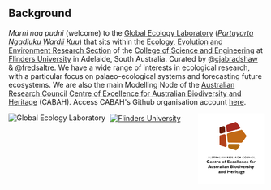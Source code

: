 ## Background
<em>Marni naa pudni</em> (welcome) to the <a href="https://globalecologyflinders.com/">Global Ecology Laboratory</a> (<a href="https://globalecologyflinders.com/partuyarta-ngadluku-wardli-kuu/"><em>Partuyarta Ngadluku Wardli Kuu</em></a>) that sits within the <a href="https://www.flinders.edu.au/college-science-engineering/who-we-are/ecology-evolution-environment">Ecology, Evolution and Environment Research Section</a> of the <a href="https://www.flinders.edu.au/college-science-engineering">College of Science and Engineering</a> at <a href="https://www.flinders.edu.au/">Flinders University</a> in Adelaide, South Australia. Curated by @<a href="https://github.com/cjabradshaw">cjabradshaw</a> & @<a href="https://github.com/FredSaltre">fredsaltre</a>.
<a rel="me" href="https://ecoevo.social/@GlobEcoFlinders"></a>
We have a wide range of interests in ecological research, with a particular focus on palaeo-ecological systems and forecasting future ecosystems. We are also the main Modelling Node of the <a href="http://www.arc.gov.au/">Australian Research Council</a> <a href="http://epicaustralia.org.au/">Centre of Excellence for Australian Biodiversity and Heritage</a> (CABAH). Access CABAH's Github organisation account <a href="https://github.com/CABAH">here</a>.

[<img src="profile/CabahFCP.jpg" alt="ARC Centre of Excellence for Australian Biodiversity and Heritage" width="130" align="right" />](http://EpicAustralia.org.au)
[<img src=".github/profile/Flinders_University_Logo_Stacked_RGB_Master.png" alt="Flinders University" width="200" align="center" />](http://www.flinders.edu.au)
[<img src=".github/profile/GEL Logo Kaurna New Transp.png" alt="Global Ecology Laboratory" width="200" align="left" />](http://GlobalEcologyFlinders.com)
